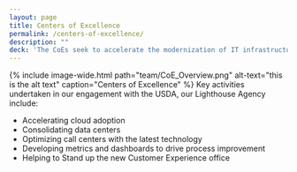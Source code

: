 ```yaml
---
layout: page
title: Centers of Excellence
permalink: /centers-of-excellence/
description: ""
deck: 'The CoEs seek to accelerate the modernization of IT infrastructure across government by leveraging private sector innovation and existing government services, and by providing access to best practices and expertise.'
---
```

{% include image-wide.html path="team/CoE_Overview.png" alt-text="this is the alt text" caption="Centers of Excellence" %}
Key activities undertaken in our engagement with the USDA, our Lighthouse Agency include:

- Accelerating cloud adoption
- Consolidating data centers
- Optimizing call centers with the latest technology
- Developing metrics and dashboards to drive process improvement
- Helping to Stand up the new Customer Experience office
